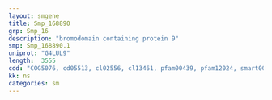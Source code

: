 ```yaml
---
layout: smgene
title: Smp_168890
grp: Smp_16
description: "bromodomain containing protein 9"
smp: Smp_168890.1
uniprot: "G4LUL9"
length:  3555
cdd: "COG5076, cd05513, cl02556, cl13461, pfam00439, pfam12024, smart00297"
kk: ns
categories: sm
---
```

